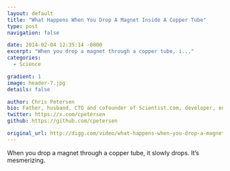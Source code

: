 ```yaml
---
layout: default
title: "What Happens When You Drop A Magnet Inside A Copper Tube"
type: post
navigation: false

date: 2014-02-04 12:35:14 -0800
excerpt: "When you drop a magnet through a copper tube, i..."
categories:
  - Science

gradient: 1
image: header-7.jpg
details: false

author: Chris Petersen
bio: Father, husband, CTO and cofounder of Scientist.com, developer, entrepreneur and technologist.
twitter: https://x.com/cpetersen
github: https://github.com/cpetersen

original_url: http://digg.com/video/what-happens-when-you-drop-a-magnet-inside-a-copper-tube
---
```



When you drop a magnet through a copper tube, it slowly drops. It’s mesmerizing. 

 
